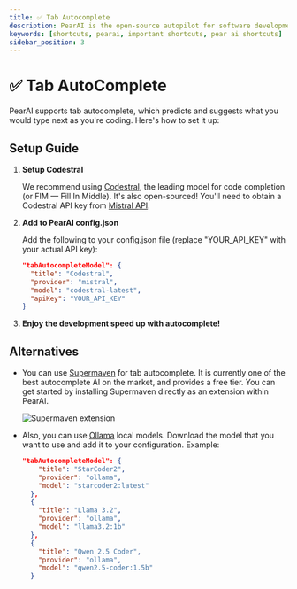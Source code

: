 ```yaml
---
title: ✅ Tab Autocomplete
description: PearAI is the open-source autopilot for software development
keywords: [shortcuts, pearai, important shortcuts, pear ai shortcuts]
sidebar_position: 3
---
```


# ✅ Tab AutoComplete

PearAI supports tab autocomplete, which predicts and suggests what you would type next as you're coding. Here's how to set it up:

## Setup Guide

1. **Setup Codestral**

   We recommend using [Codestral](https://mistral.ai/news/codestral/), the leading model for code completion (or FIM — Fill In Middle). It's also open-sourced! You'll need to obtain a Codestral API key from [Mistral API](https://console.mistral.ai).

2. **Add to PearAI config.json**

   Add the following to your config.json file (replace "YOUR_API_KEY" with your actual API key):

   ```json
   "tabAutocompleteModel": {
     "title": "Codestral",
     "provider": "mistral",
     "model": "codestral-latest",
     "apiKey": "YOUR_API_KEY"
   }

   ```

3. **Enjoy the development speed up with autocomplete!**

## Alternatives

- You can use [Supermaven](https://supermaven.com/) for tab autocomplete. It is currently one of the best autocomplete AI on the market, and provides a free tier. You can get started by installing Supermaven directly as an extension within PearAI.
  
  ![Supermaven extension](../static/img/supermaven.png)

- Also, you can use [Ollama](https://ollama.ai/) local models.  Download the model that you want to use and add it to your configuration. Example:

  ```json
  "tabAutocompleteModel": {
      "title": "StarCoder2",
      "provider": "ollama",
      "model": "starcoder2:latest"
    },
    {
      "title": "Llama 3.2",
      "provider": "ollama",
      "model": "llama3.2:1b"
    },
    {
      "title": "Qwen 2.5 Coder",
      "provider": "ollama",
      "model": "qwen2.5-coder:1.5b"
    }

